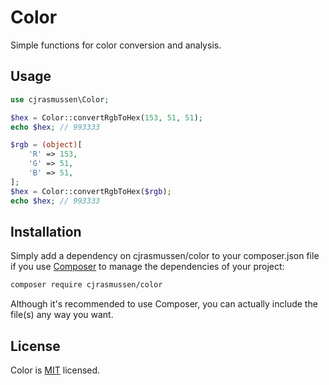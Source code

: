 # Color

Simple functions for color conversion and analysis.


## Usage

```php
use cjrasmussen\Color;

$hex = Color::convertRgbToHex(153, 51, 51);
echo $hex; // 993333

$rgb = (object)[
	'R' => 153,
	'G' => 51,
	'B' => 51,
];
$hex = Color::convertRgbToHex($rgb);
echo $hex; // 993333
```

## Installation

Simply add a dependency on cjrasmussen/color to your composer.json file if you use [Composer](https://getcomposer.org/) to manage the dependencies of your project:

```sh
composer require cjrasmussen/color
```

Although it's recommended to use Composer, you can actually include the file(s) any way you want.


## License

Color is [MIT](http://opensource.org/licenses/MIT) licensed.